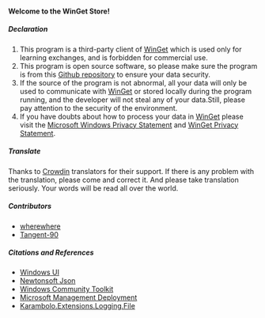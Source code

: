 #### Welcome to the WinGet Store!

##### Declaration

1. This program is a third-party client of [WinGet](https://github.com/microsoft/winget-cli) which is used only for learning exchanges, and is forbidden for commercial use.
2. This program is open source software, so please make sure the program is from this [Github repository](https://github.com/wherewhere/WinGet-Store) to ensure your data security.
3. If the source of the program is not abnormal, all your data will only be used to communicate with [WinGet](https://github.com/microsoft/winget-cli) or stored locally during the program running, and the developer will not steal any of your data.Still, please pay attention to the security of the environment.
4. If you have doubts about how to process your data in [WinGet](https://github.com/microsoft/winget-cli) please visit the [Microsoft Windows Privacy Statement](https://support.microsoft.com/help/4468236/diagnostics-feedback-and-privacy-in-windows-10-microsoft-privacy) and [WinGet Privacy Statement](https://github.com/microsoft/winget-cli/blob/master/PRIVACY.md).

##### Translate

Thanks to [Crowdin](https://crowdin.com/project/winget-store "Crowdin") translators for their support. If there is any problem with the translation, please come and correct it. And please take translation seriously. Your words will be read all over the world.

##### Contributors

- [wherewhere](https://github.com/wherewhere)
- [Tangent-90](https://github.com/Tangent-90)

##### Citations and References

- [Windows UI](https://github.com/microsoft/microsoft-ui-xaml "Windows UI")
- [Newtonsoft Json](https://www.newtonsoft.com/json "Newtonsoft Json")
- [Windows Community Toolkit](https://github.com/CommunityToolkit/WindowsCommunityToolkit "Windows Community Toolkit")
- [Microsoft Management Deployment](https://github.com/microsoft/winget-cli "Microsoft Management Deployment")
- [Karambolo.Extensions.Logging.File](https://github.com/adams85/filelogger "File Logger")